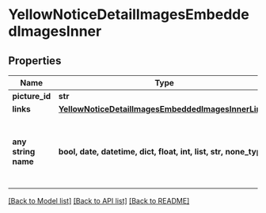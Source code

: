 # YellowNoticeDetailImagesEmbeddedImagesInner


## Properties
Name | Type | Description | Notes
------------ | ------------- | ------------- | -------------
**picture_id** | **str** |  | [optional] 
**links** | [**YellowNoticeDetailImagesEmbeddedImagesInnerLinks**](YellowNoticeDetailImagesEmbeddedImagesInnerLinks.md) |  | [optional] 
**any string name** | **bool, date, datetime, dict, float, int, list, str, none_type** | any string name can be used but the value must be the correct type | [optional]

[[Back to Model list]](../README.md#documentation-for-models) [[Back to API list]](../README.md#documentation-for-api-endpoints) [[Back to README]](../README.md)


